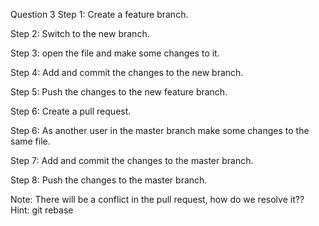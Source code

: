 Question 3
Step 1: Create a feature branch.

Step 2: Switch to the new branch.

Step 3: open the file and make some changes to it.

Step 4: Add and commit the changes to the new branch.

Step 5: Push the changes to the new feature branch.

Step 6: Create a pull request.

Step 6: As another user in the master branch make some changes to the same file.

Step 7: Add and commit the changes to the master branch.

Step 8: Push the changes to the master branch.

Note: There will be a conflict in the pull request, how do we resolve it??
Hint: git rebase
